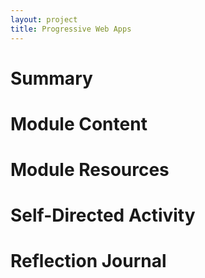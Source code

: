 ```yaml
---
layout: project
title: Progressive Web Apps
---
```


# Summary

# Module Content

# Module Resources

# Self-Directed Activity

# Reflection Journal


